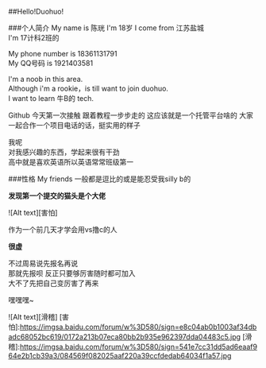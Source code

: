 ##Hello!Duohuo!
  
###个人简介
My name is 陈珖 
I'm 18岁 
I come from 江苏盐城  
I'm 17计科2班的 
  
My phone number is 18361131791  
My QQ号码 is 1921403581 
  
I'm a noob in this area.  
Although i'm a rookie，is till want to join duohuo.  
I want to learn 牛B的 tech. 
  
  
Github 
今天第一次接触 
跟着教程一步步走的 
这应该就是一个托管平台啥的 
大家一起合作一个项目电话的话，挺实用的样子 
  
我呢  
对我感兴趣的东西，学起来很有干劲  
高中就是喜欢英语所以英语常常班级第一  
  
###性格
My friends 一般都是逗比的或是能忍受我silly b的  
  
**发现第一个提交的猫头是个大佬**  
  
![Alt text][害怕] 
  
作为一个前几天才学会用vs撸c的人 
  
**很虚**  
  
不过周易说先报名再说  
那就先报呗 
反正只要够厉害随时都可加入  
大不了先把自己变厉害了再来 
  
嘿嘿嘿~  
  
![Alt text][滑稽]
[害怕]:https://imgsa.baidu.com/forum/w%3D580/sign=e8c04ab0b1003af34dbadc68052bc619/0172a213b07eca80bb2b935e962397dda04483c5.jpg
[滑稽]:https://imgsa.baidu.com/forum/w%3D580/sign=541e7cc31dd5ad6eaaf964e2b1cb39a3/084569f082025aaf220a39ccfdedab64034f1a57.jpg
